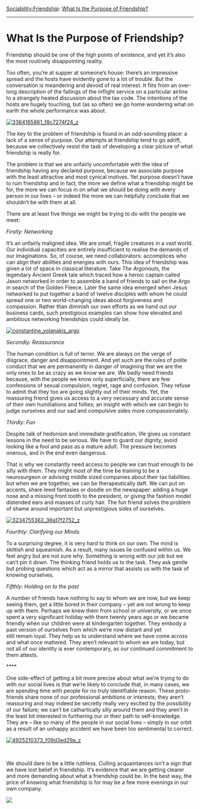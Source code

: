 [Sociability:](https://www.theschooloflife.com/thebookoflife/category/sociability/)[Friendship](https://www.theschooloflife.com/thebookoflife/category/sociability/friendship/): [What Is the Purpose of Friendship?](https://www.theschooloflife.com/thebookoflife/what-is-the-purpose-of-friendship/)

* * *

# What Is the Purpose of Friendship?

Friendship should be one of the high points of existence, and yet it’s also the most routinely disappointing reality.

Too often, you’re at supper at someone’s house: there’s an impressive spread and the hosts have evidently gone to a lot of trouble. But the conversation is meandering and devoid of real interest. It flits from an over-long description of the failings of the inflight service on a particular airline to a strangely heated discussion about the tax code. The intentions of the hosts are hugely touching, but (as so often) we go home wondering what on earth the whole performance was about.

[![3384165861_f8c7274f24_z](https://www.theschooloflife.com/thebookoflife/wp-content/uploads/2016/10/3384165861_f8c7274f24_z.jpg)](http://www.thebookoflife.org/wp-content/uploads/2016/10/3384165861_f8c7274f24_z.jpg)

The key to the problem of friendship is found in an odd-sounding place: a lack of a sense of purpose. Our attempts at friendship tend to go adrift, because we collectively resist the task of developing a clear picture of what friendship is really for.

The problem is that we are unfairly uncomfortable with the idea of friendship having any declared purpose, because we associate purpose with the least attractive and most cynical motives. Yet purpose doesn’t have to ruin friendship and in fact, the more we define what a friendship might be for, the more we can focus in on what we should be doing with every person in our lives – or indeed the more we can helpfully conclude that we shouldn’t be with them at all.

There are at least five things we might be trying to do with the people we meet:

_Firstly: Networking_

It’s an unfairly maligned idea. We are small, fragile creatures in a vast world. Our individual capacities are entirely insufficient to realise the demands of our imaginations. So, of course, we need collaborators: accomplices who can align their abilities and energies with ours. This idea of friendship was given a lot of space in classical literature. Take _The Argonauts,_ the legendary Ancient Greek tale which traced how a heroic captain called Jason networked in order to assemble a band of friends to sail on the Argo in search of the Golden Fleece. Later the same idea emerged when Jesus networked to put together a band of twelve disciples with whom he could spread one or two world-changing ideas about forgiveness and compassion. Rather than diminish our own efforts as we hand out our business cards, such prestigious examples can show how elevated and ambitious networking friendships could ideally be.

[![constantine_volanakis_argo](https://www.theschooloflife.com/thebookoflife/wp-content/uploads/2016/10/Constantine_Volanakis_Argo.jpg)](http://www.thebookoflife.org/wp-content/uploads/2016/10/Constantine_Volanakis_Argo.jpg)

_Secondly: Reassurance_

The human condition is full of terror. We are always on the verge of disgrace, danger and disappointment. And yet such are the rules of polite conduct that we are permanently in danger of imagining that we are the only ones to be as crazy as we know we are. We badly need friends because, with the people we know only superficially, there are few confessions of sexual compulsion, regret, rage and confusion. They refuse to admit that they too are going slightly out of their minds. Yet, the reassuring friend gives us access to a very necessary and accurate sense of their own humiliations and follies; an insight with which we can begin to judge ourselves and our sad and compulsive sides more compassionately.

_Thirdly: Fun_

Despite talk of hedonism and immediate gratification, life gives us constant lessons in the need to be serious. We have to guard our dignity, avoid looking like a fool and pass as a mature adult. The pressure becomes onerous, and in the end even dangerous.

That is why we constantly need access to people we can trust enough to be silly with them. They might most of the time be training to be a neurosurgeon or advising middle sized companies about their tax liabilities but when we are together, we can be therapeutically daft. We can put on accents, share lewd fantasies or doodle on the newspaper: adding a huge nose and a missing front tooth to the president, or giving the fashion model distended ears and masses of curly hair. The fun friend solves the problem of shame around important but unprestigious sides of ourselves.

[![3234755362_36a17f2752_z](https://www.theschooloflife.com/thebookoflife/wp-content/uploads/2016/10/3234755362_36a17f2752_z.jpg)](http://www.thebookoflife.org/wp-content/uploads/2016/10/3234755362_36a17f2752_z.jpg)

_Fourthly: Clarifying our Minds_

To a surprising degree, it is very hard to think on our own. The mind is skittish and squeamish. As a result, many issues lie confused within us. We feel angry but are not sure why. Something is wrong with our job but we can’t pin it down. The thinking friend holds us to the task. They ask gentle but probing questions which act as a mirror that assists us with the task of knowing ourselves.

_Fifthly: Holding on to the past_

A number of friends have nothing to say to whom we are now, but we keep seeing them, get a little bored in their company – yet are not wrong to keep up with them. Perhaps we knew them from school or university, or we once spent a very significant holiday with them twenty years ago or we became friendly when our children were at kindergarten together. They embody a past version of ourselves from which we’re now distant and yet still&nbsp;remain&nbsp;loyal. They help us to understand where we have come across and what once mattered. They aren’t relevant to whom we are today, but not all of our identity is ever contemporary, as our continued commitment to them attests.

\*\*\*\*

One side-effect of getting a bit more precise about what we’re trying to do with our social lives is that we’re likely to conclude that, in many cases, we are spending time with people for no truly identifiable reason. These proto-friends share none of our professional ambitions or interests; they aren’t reassuring and may indeed be secretly really very excited by the possibility of our failure; we can’t be cathartically silly around them and they aren’t in the least bit interested in furthering our or their path to self-knowledge. They are – like so many of the people in our social lives – simply in our orbit as a result of an unhappy accident we have been too sentimental to correct.

[![4925210373_f09d3ed29a_z](https://www.theschooloflife.com/thebookoflife/wp-content/uploads/2016/10/4925210373_f09d3ed29a_z.jpg)](http://www.thebookoflife.org/wp-content/uploads/2016/10/4925210373_f09d3ed29a_z.jpg)

_&nbsp;_

We should dare to be a little ruthless. Culling acquaintances isn’t a sign that we have lost belief in friendship. It’s evidence that we are getting clearer and more demanding about what a friendship could be. In the best way, the price of knowing what friendship is for may be a few more evenings in our own company.

[![](https://img.youtube.com/vi/aGedUxTAfBk/0.jpg)](https://www.youtube.com/embed/aGedUxTAfBk '')

